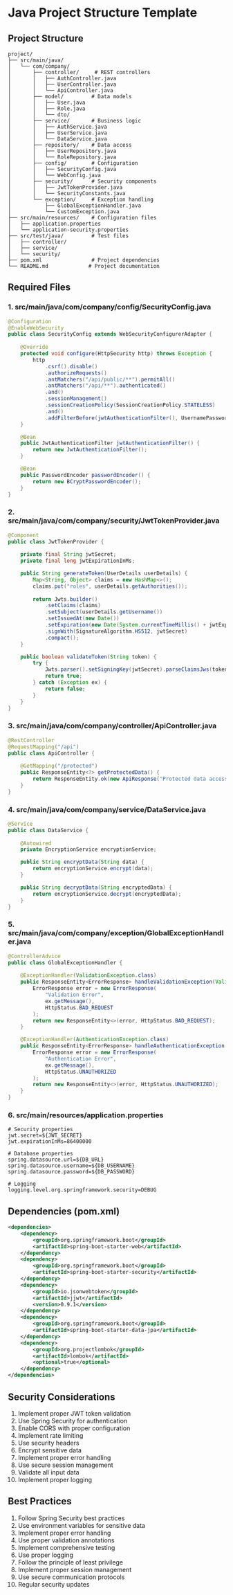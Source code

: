 # Java Project Structure Template

## Project Structure
```
project/
├── src/main/java/
│   └── com/company/
│       ├── controller/     # REST controllers
│       │   ├── AuthController.java
│       │   ├── UserController.java
│       │   └── ApiController.java
│       ├── model/         # Data models
│       │   ├── User.java
│       │   ├── Role.java
│       │   └── dto/
│       ├── service/       # Business logic
│       │   ├── AuthService.java
│       │   ├── UserService.java
│       │   └── DataService.java
│       ├── repository/    # Data access
│       │   ├── UserRepository.java
│       │   └── RoleRepository.java
│       ├── config/        # Configuration
│       │   ├── SecurityConfig.java
│       │   └── WebConfig.java
│       ├── security/      # Security components
│       │   ├── JwtTokenProvider.java
│       │   └── SecurityConstants.java
│       └── exception/     # Exception handling
│           ├── GlobalExceptionHandler.java
│           └── CustomException.java
├── src/main/resources/    # Configuration files
│   ├── application.properties
│   └── application-security.properties
├── src/test/java/         # Test files
│   ├── controller/
│   ├── service/
│   └── security/
├── pom.xml                # Project dependencies
└── README.md             # Project documentation
```

## Required Files

### 1. src/main/java/com/company/config/SecurityConfig.java
```java
@Configuration
@EnableWebSecurity
public class SecurityConfig extends WebSecurityConfigurerAdapter {
    
    @Override
    protected void configure(HttpSecurity http) throws Exception {
        http
            .csrf().disable()
            .authorizeRequests()
            .antMatchers("/api/public/**").permitAll()
            .antMatchers("/api/**").authenticated()
            .and()
            .sessionManagement()
            .sessionCreationPolicy(SessionCreationPolicy.STATELESS)
            .and()
            .addFilterBefore(jwtAuthenticationFilter(), UsernamePasswordAuthenticationFilter.class);
    }

    @Bean
    public JwtAuthenticationFilter jwtAuthenticationFilter() {
        return new JwtAuthenticationFilter();
    }

    @Bean
    public PasswordEncoder passwordEncoder() {
        return new BCryptPasswordEncoder();
    }
}
```

### 2. src/main/java/com/company/security/JwtTokenProvider.java
```java
@Component
public class JwtTokenProvider {
    
    private final String jwtSecret;
    private final long jwtExpirationInMs;

    public String generateToken(UserDetails userDetails) {
        Map<String, Object> claims = new HashMap<>();
        claims.put("roles", userDetails.getAuthorities());
        
        return Jwts.builder()
            .setClaims(claims)
            .setSubject(userDetails.getUsername())
            .setIssuedAt(new Date())
            .setExpiration(new Date(System.currentTimeMillis() + jwtExpirationInMs))
            .signWith(SignatureAlgorithm.HS512, jwtSecret)
            .compact();
    }

    public boolean validateToken(String token) {
        try {
            Jwts.parser().setSigningKey(jwtSecret).parseClaimsJws(token);
            return true;
        } catch (Exception ex) {
            return false;
        }
    }
}
```

### 3. src/main/java/com/company/controller/ApiController.java
```java
@RestController
@RequestMapping("/api")
public class ApiController {
    
    @GetMapping("/protected")
    public ResponseEntity<?> getProtectedData() {
        return ResponseEntity.ok(new ApiResponse("Protected data accessed successfully"));
    }
}
```

### 4. src/main/java/com/company/service/DataService.java
```java
@Service
public class DataService {
    
    @Autowired
    private EncryptionService encryptionService;

    public String encryptData(String data) {
        return encryptionService.encrypt(data);
    }

    public String decryptData(String encryptedData) {
        return encryptionService.decrypt(encryptedData);
    }
}
```

### 5. src/main/java/com/company/exception/GlobalExceptionHandler.java
```java
@ControllerAdvice
public class GlobalExceptionHandler {
    
    @ExceptionHandler(ValidationException.class)
    public ResponseEntity<ErrorResponse> handleValidationException(ValidationException ex) {
        ErrorResponse error = new ErrorResponse(
            "Validation Error",
            ex.getMessage(),
            HttpStatus.BAD_REQUEST
        );
        return new ResponseEntity<>(error, HttpStatus.BAD_REQUEST);
    }

    @ExceptionHandler(AuthenticationException.class)
    public ResponseEntity<ErrorResponse> handleAuthenticationException(AuthenticationException ex) {
        ErrorResponse error = new ErrorResponse(
            "Authentication Error",
            ex.getMessage(),
            HttpStatus.UNAUTHORIZED
        );
        return new ResponseEntity<>(error, HttpStatus.UNAUTHORIZED);
    }
}
```

### 6. src/main/resources/application.properties
```properties
# Security properties
jwt.secret=${JWT_SECRET}
jwt.expirationInMs=86400000

# Database properties
spring.datasource.url=${DB_URL}
spring.datasource.username=${DB_USERNAME}
spring.datasource.password=${DB_PASSWORD}

# Logging
logging.level.org.springframework.security=DEBUG
```

## Dependencies (pom.xml)
```xml
<dependencies>
    <dependency>
        <groupId>org.springframework.boot</groupId>
        <artifactId>spring-boot-starter-web</artifactId>
    </dependency>
    <dependency>
        <groupId>org.springframework.boot</groupId>
        <artifactId>spring-boot-starter-security</artifactId>
    </dependency>
    <dependency>
        <groupId>io.jsonwebtoken</groupId>
        <artifactId>jjwt</artifactId>
        <version>0.9.1</version>
    </dependency>
    <dependency>
        <groupId>org.springframework.boot</groupId>
        <artifactId>spring-boot-starter-data-jpa</artifactId>
    </dependency>
    <dependency>
        <groupId>org.projectlombok</groupId>
        <artifactId>lombok</artifactId>
        <optional>true</optional>
    </dependency>
</dependencies>
```

## Security Considerations
1. Implement proper JWT token validation
2. Use Spring Security for authentication
3. Enable CORS with proper configuration
4. Implement rate limiting
5. Use security headers
6. Encrypt sensitive data
7. Implement proper error handling
8. Use secure session management
9. Validate all input data
10. Implement proper logging

## Best Practices
1. Follow Spring Security best practices
2. Use environment variables for sensitive data
3. Implement proper error handling
4. Use proper validation annotations
5. Implement comprehensive testing
6. Use proper logging
7. Follow the principle of least privilege
8. Implement proper session management
9. Use secure communication protocols
10. Regular security updates 